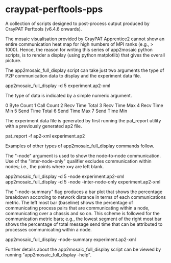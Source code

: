# craypat-perftools-pps
A collection of scripts designed to post-process output produced by CrayPAT Perftools (v6.4.6 onwards).

The mosaic visualisation provided by CrayPAT Apprentice2 cannot show an entire communication heat map for high numbers of MPI ranks (e.g., > 1000). Hence, the reason for writing this series of app2mosaic python scripts, is to render a display (using python matplotlib) that gives the overall picture.

The app2mosaic_full_display script can take just two arguments the type of P2P communication data to display and the experiment data file.

app2mosaic_full_display -d 5 experiment.ap2-xml

The type of data is indicated by a simple numeric argument.

0 Byte Count
1 Call Count
2 Recv Time Total
3 Recv Time Max
4 Recv Time Min
5 Send Time Total
6 Send Time Max
7 Send Time Min

The experiment data file is generated by first running the pat_report utility with a previously generated ap2 file.

pat_report -f ap2-xml experiment.ap2

Examples of other types of app2mosaic_full_display commands follow.

The "-node" argument is used to show the node-to-node communication. Use of the "inter-node-only" qualifier excludes communication within nodes; i.e., the points where x=y are left blank.

app2mosaic_full_display -d 5 -node experiment.ap2-xml
app2mosaic_full_display -d 5 -node -inter-node-only experiment.ap2-xml

The "-node-summary" flag produces a bar plot that shows the percentage breakdown according to network distance in terms of
each communications metric. The left most bar (baseline) shows the percentage of communicating process pairs that are communicating within a node, communicating over a chassis and so on. This scheme is followed for the communication metric bars; e.g., the lowest segment of the right most bar shows the percentage of total message send time that can be attributed to processes communicating within a node.

app2mosaic_full_display -node-summary experiment.ap2-xml

Further details about the app2mosaic_full_display script can be viewed by running "app2mosaic_full_display -help".
